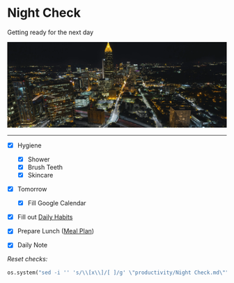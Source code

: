 # Night Check
Getting ready for the next day

![](../media/kyle-sudu-Wn1VBR6CMKo-unsplash.webp)

---

- [x] Hygiene
	- [x] Shower
	- [x] Brush Teeth
	- [x] Skincare
- [x] Tomorrow
	- [x] Fill Google Calendar
- [x] Fill out [Daily Habits](https://app.dailyhabits.xyz)
- [x] Prepare Lunch ([Meal Plan](../private/Meal%20Plan.md))
- [x] Daily Note



*Reset checks:*
```python
os.system("sed -i '' 's/\\[x\\]/[ ]/g' \"productivity/Night Check.md\"")
```